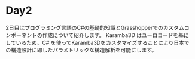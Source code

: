 # Day2

2日目はプログラミング言語のC#の基礎的知識とGrasshopperでのカスタムコンポーネントの作成について紹介します。
Karamba3D はユーロコードを基にしているため、C# を使ってKaramba3Dをカスタマイズすることにより日本での構造設計に即したパラメトリックな構造解析を可能にします。
